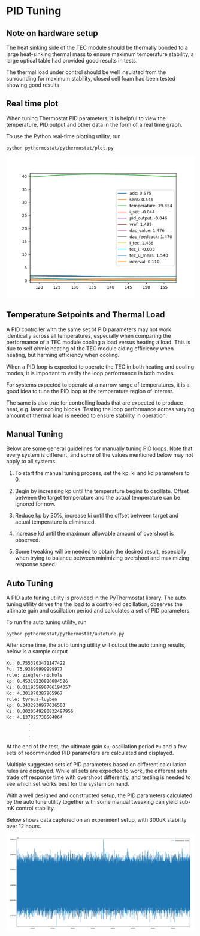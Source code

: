 # PID Tuning

## Note on hardware setup

The heat sinking side of the TEC module should be thermally bonded to a large heat-sinking thermal mass to ensure maximum temperature stability, a large optical table had provided good results in tests.

The thermal load under control should be well insulated from the surrounding for maximum stability, closed cell foam had been tested showing good results.

## Real time plot

When tuning Thermostat PID parameters, it is helpful to view the temperature, PID output and other data in the form of a real time graph.

To use the Python real-time plotting utility, run

```shell
python pythermostat/pythermostat/plot.py
```

![default view](./assets/default%20view.png)

## Temperature Setpoints and Thermal Load

A PID controller with the same set of PID parameters may not work identically across all temperatures, especially when comparing the performance of a TEC module cooling a load versus heating a load. This is due to self ohmic heating of the TEC module aiding efficiency when  heating, but harming efficiency when cooling.

When a PID loop is expected to operate the TEC in both heating and cooling modes, it is important to verify the loop performance in both modes.

For systems expected to operate at a narrow range of temperatures, it is a good idea to tune the PID loop at the temperature region of interest.

The same is also true for controlling loads that are expected to produce heat, e.g. laser cooling blocks. Testing the loop performance across varying amount of thermal load is needed to ensure stability in operation.

## Manual Tuning

Below are some general guidelines for manually tuning PID loops. Note that every system is different, and some of the values mentioned below may not apply to all systems.

1. To start the manual tuning process, set the kp, ki and kd parameters to 0.

2. Begin by increasing kp until the temperature begins to oscillate. Offset between the target temperature and the actual temperature can be ignored for now.

3. Reduce kp by 30%, increase ki until the offset between target and actual temperature is eliminated.

4. Increase kd until the maximum allowable amount of overshoot is observed.

5. Some tweaking will be needed to obtain the desired result, especially when trying to balance between minimizing overshoot and maximizing response speed.

## Auto Tuning

A PID auto tuning utility is provided in the PyThermostat library. The auto tuning utility drives the the load to a controlled oscillation, observes the ultimate gain and oscillation period and calculates a set of PID parameters.

To run the auto tuning utility, run

```shell
python pythermostat/pythermostat/autotune.py
```

After some time, the auto tuning utility will output the auto tuning results, below is a sample output

```shell
Ku: 0.7553203471147422
Pu: 75.93899999999977
rule: ziegler-nichols
kp: 0.45319220826884526
Ki: 0.011935690706194357
Kd: 4.301870387965967
rule: tyreus-luyben
kp: 0.3432930977636503
Ki: 0.0020549280832497956
Kd: 4.137825730504864
        .
        .   
        .
```

At the end of the test, the ultimate gain `Ku`, oscillation period `Pu` and a few sets of recommended PID parameters are calculated and displayed.  

Multiple suggested sets of PID parameters based on different calculation rules are displayed. While all sets are expected to work, the different sets trade off response time with overshoot differently, and testing is needed to see which set works best for the system on hand.

With a well designed and constructed setup, the PID parameters calculated by the auto tune utility together with some manual tweaking can yield sub-mK control stability.

Below shows data captured on an experiment setup, with 300uK stability over 12 hours.

![twelve_hours](./assets/twelve_hours.png)
